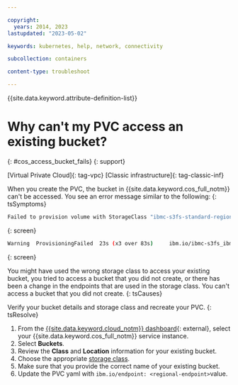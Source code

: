 ```yaml
---

copyright: 
  years: 2014, 2023
lastupdated: "2023-05-02"

keywords: kubernetes, help, network, connectivity

subcollection: containers

content-type: troubleshoot

---
```



{{site.data.keyword.attribute-definition-list}}





# Why can't my PVC access an existing bucket?
{: #cos_access_bucket_fails}
{: support}

[Virtual Private Cloud]{: tag-vpc} [Classic infrastructure]{: tag-classic-inf}



When you create the PVC, the bucket in {{site.data.keyword.cos_full_notm}} can't be accessed. You see an error message similar to the following:
{: tsSymptoms}

```sh
Failed to provision volume with StorageClass "ibmc-s3fs-standard-regional": pvc:1b2345678b69175abc98y873e2:can't access bucket <bucket_name>: NotFound: Not Found
```
{: screen}

```sh
Warning  ProvisioningFailed  23s (x3 over 83s)     ibm.io/ibmc-s3fs_ibmcloud-object-storage-plugin-6b47474f5b-bxgtc_61ed4300-b1f9-43df-85d7-ffdb2ddcaeb9  (combined from similar events): failed to provision volume with StorageClass "ibmc-s3fs-smart-perf-regional": regionalbucket : cgi5lj0w0s2a56ua5gc0 :cannot access bucket ambregionalbucket: NotFound: Not Found status code: 404, request id: b6c9439d-33c6-4318-8d03-7415c1a47ec1, host id:
```
{: screen}


You might have used the wrong storage class to access your existing bucket, you tried to access a bucket that you did not create, or there has been a change in the endpoints that are used in the storage class. You can't access a bucket that you did not create.
{: tsCauses}


Verify your bucket details and storage class and recreate your PVC.
{: tsResolve}

1. From the [{{site.data.keyword.cloud_notm}} dashboard](https://cloud.ibm.com/){: external}, select your {{site.data.keyword.cos_full_notm}} service instance.
1. Select **Buckets**.
1. Review the **Class** and **Location** information for your existing bucket.
1. Choose the appropriate [storage class](/docs/containers?topic=containers-storage_cos_reference).
1. Make sure that you provide the correct name of your existing bucket.
1. Update the PVC yaml with `ibm.io/endpoint: <regional-endpoint>`value.








